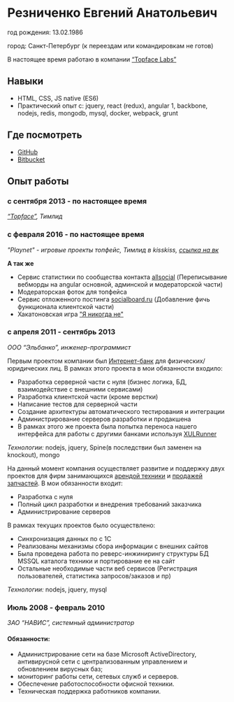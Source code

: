 # Резниченко Евгений Анатольевич

год рождения: 13.02.1986

город: Санкт-Петербург (к переездам или командировкам не готов)

В настоящее время работаю в компании [“Topface Labs”](http://team.topface.com/)

## Навыки
- HTML, CSS, JS native (ES6)
- Практический опыт с: jquery, react (redux), angular 1, backbone, nodejs, redis, mongodb, mysql, docker, webpack, grunt

## Где посмотреть
- [GitHub](https://github.io/zxcabs/)
- [Bitbucket](https://bitbucket.org/zxcabs/)


## Опыт работы

### с сентября 2013 - по настоящее время
_[“Topface”](http://topface.com/), Тимлид_

### c февраля 2016 - по настоящее время
_"Playnet" - игровые проекты топфейс, Тимлид в kisskiss, [ссылка на вк](https://new.vk.com/ksskssmeow)_

**А так же**
- Сервис статистики по сообщества контакта [allsocial](http://allsocial.ru) (Переписывание вебморды на angular основной, админской и модераторской части)
- Модераторская фоток для топфейса
- Сервис отложенного постинга [socialboard.ru](http://socialboard.ru) (Добавление фичь функционала клиентской части)
- Хакатоновская игра ["Я никогда не"](https://vk.com/app5170296)

### с апреля 2011 - сентябрь 2013
_ООО “Эльбанко”, инженер-программист_

Первым проектом компании был [Интернет-банк](http://elbanco.ru) для физических/юридических лиц. В рамках этого проекта в мои обязанности входило:

- Разработка серверной части с нуля (бизнес логика, БД, взаимодействие с внешними сервисами)
- Разработка клиентской части (кроме верстки)
- Написание тестов для серверной части
- Создание архитектуры автоматического тестирования и интеграции
- Администрирование серверов разработки и продакшена
- В рамках этого же проекта была попытка переноса нашего интерфейса для работы с другими банками используя [XULRunner](http://ru.wikipedia.org/wiki/XULRunner)

_Технологии:_
nodejs, jquery, Spine(в последствии был заменен на knockout), mongo

На данный момент компания осуществляет развитие и поддержку двух проектов для фирм занимающихся [арендой техники](http://promtexspb.ru) и [продажей запчастей](http://part-on.ru).
В мои обязанности входит:

- Разработка с нуля
- Полный цикл разработки и внедрения требований заказчика
- Администрирование серверов

В рамках текущих проектов было осуществлено:

- Синхронизация данных по с 1С
- Реализованы механизмы сбора информации с внешних сайтов
- Была проведена работа по реверс-инжинирингу структуры БД MSSQL каталога техники и портирование ее на сайт
- Остальные необходимые части веб сервисов (Регистрация пользователей, статистика запросов/заказов и пр)

_Технологии:_
nodejs, jquery, mysql

### Июль 2008 - февраль  2010
_ЗАО “НАВИС”, системный администратор_
#### Обязанности:
- Администрирование сети на базе Microsoft ActiveDirectory, антивирусной сети с централизованным управлением и обновлением вирусных баз;
- мониторинг работы сети, сетевых служб и серверов.
- Обеспечение работоспособности офисной техники.
- Техническая поддержка работников компании.
